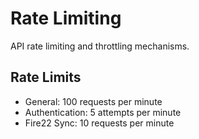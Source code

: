 # Rate Limiting

API rate limiting and throttling mechanisms.

## Rate Limits

- General: 100 requests per minute
- Authentication: 5 attempts per minute
- Fire22 Sync: 10 requests per minute
